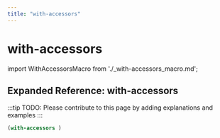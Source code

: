 ```yaml
---
title: "with-accessors"
---
```


# with-accessors

import WithAccessorsMacro from './_with-accessors_macro.md';

<WithAccessorsMacro />

## Expanded Reference: with-accessors

:::tip
TODO: Please contribute to this page by adding explanations and examples
:::

```lisp
(with-accessors )
```
